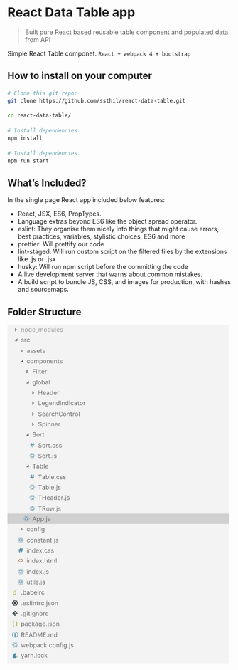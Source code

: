 # React Data Table app

> Built pure React based reusable table component and populated data from API

Simple React Table componet. ```React + webpack 4 + bootstrap```


## How to install on your computer

```bash
# Clone this git repo:
git clone https://github.com/ssthil/react-data-table.git

cd react-data-table/

# Install dependencies.
npm install

# Install dependencies.
npm run start

```

## What’s Included?

In the single page React app included below features:

- React, JSX, ES6, PropTypes.
- Language extras beyond ES6 like the object spread operator.
- eslint: They organise them nicely into things that might cause errors, best practices, variables, stylistic choices, ES6 and more
- prettier: Will prettify our code
- lint-staged: Will run custom script on the filtered files by the extensions like .js or .jsx
- husky: Will run npm script before the committing the code
- A live development server that warns about common mistakes.
- A build script to bundle JS, CSS, and images for production, with hashes and sourcemaps.

## Folder Structure

<p>
<img src='https://raw.githubusercontent.com/ssthil/react-data-table/master/src/assets/img/folder-structure-light.jpg' width='500' alt='Folder Structure'>
</p>
